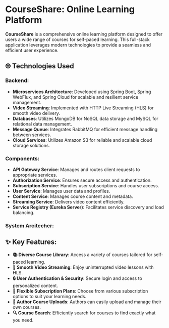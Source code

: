 # CourseShare: Online Learning Platform

**CourseShare** is a comprehensive online learning platform designed to offer users a wide range of courses for self-paced learning. This full-stack application leverages modern technologies to provide a seamless and efficient user experience.

## 🌐 Technologies Used

### Backend:
- **Microservices Architecture**: Developed using Spring Boot, Spring WebFlux, and Spring Cloud for scalable and resilient service management.
- **Video Streaming**: Implemented with HTTP Live Streaming (HLS) for smooth video delivery.
- **Databases**: Utilizes MongoDB for NoSQL data storage and MySQL for relational data management.
- **Message Queue**: Integrates RabbitMQ for efficient message handling between services.
- **Cloud Services**: Utilizes Amazon S3 for reliable and scalable cloud storage solutions.

### Components:
- **API Gateway Service**: Manages and routes client requests to appropriate services.
- **Authorization Service**: Ensures secure access and authentication.
- **Subscription Service**: Handles user subscriptions and course access.
- **User Service**: Manages user data and profiles.
- **Content Service**: Manages course content and metadata.
- **Streaming Service**: Delivers video content efficiently.
- **Service Registry (Eureka Server)**: Facilitates service discovery and load balancing.

### System Arcitecher:


## ✨ Key Features:
- **📚 Diverse Course Library**: Access a variety of courses tailored for self-paced learning.
- **🎥 Smooth Video Streaming**: Enjoy uninterrupted video lessons with HLS.
- **🔒 User Authentication & Security**: Secure login and access to personalized content.
- **💼 Flexible Subscription Plans**: Choose from various subscription options to suit your learning needs.
- **📝 Author Course Uploads**: Authors can easily upload and manage their own courses.
- **🔍 Course Search**: Efficiently search for courses to find exactly what you need.

